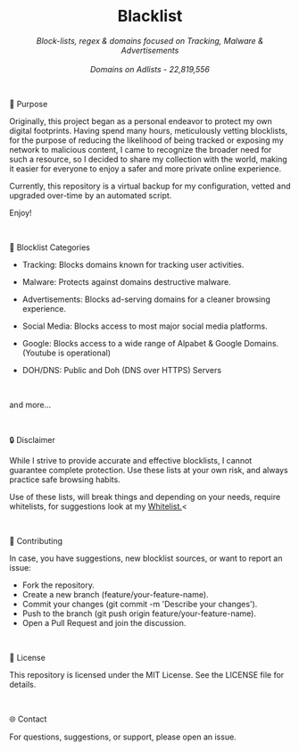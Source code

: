 <br>

<h1 align="center">
 <img src="">
  <br/>Blacklist
</h1>

<p align="center">
  <i align="center"> Block-lists, regex & domains focused on Tracking, Malware & Advertisements</i>
  <br>
  <br>
  <i align="center">Domains on Adlists - 22,819,556</i>
</p>
<br>

🎯 Purpose

Originally, this project began as a personal endeavor to protect my own digital footprints. Having spend many hours, meticulously vetting blocklists, for the purpose of reducing the likelihood of being tracked or exposing my network to malicious content, I came to recognize the broader need for such a resource, so I decided to share my collection with the world, making it easier for everyone to enjoy a safer and more private online experience.

Currently, this repository is a virtual backup for my configuration, vetted and upgraded over-time by an automated script.

Enjoy!

<br>

📂 Blocklist Categories

- Tracking: Blocks domains known for tracking user activities.

- Malware: Protects against domains destructive malware.

- Advertisements: Blocks ad-serving domains for a cleaner browsing experience.

- Social Media: Blocks access to most major social media platforms.

- Google: Blocks access to a wide range of Alpabet & Google Domains. (Youtube is operational)

- DOH/DNS: Public and Doh (DNS over HTTPS) Servers

<br>

and more...

<br>

🔒 Disclaimer

While I strive to provide accurate and effective blocklists, I cannot guarantee complete protection. Use these lists at your own risk, and always practice safe browsing habits.

Use of these lists, will break things and depending on your needs, require whitelists, for suggestions look at my <a href="https://codeberg.org/gzachariadis/Whitelist">Whitelist.</a><

<br>

📝 Contributing

In case, you have suggestions, new blocklist sources, or want to report an issue:

- Fork the repository.
- Create a new branch (feature/your-feature-name).
- Commit your changes (git commit -m 'Describe your changes').
- Push to the branch (git push origin feature/your-feature-name).
- Open a Pull Request and join the discussion.

<br>

📄 License

This repository is licensed under the MIT License. See the LICENSE file for details.

<br>

🌐 Contact

For questions, suggestions, or support, please open an issue.

